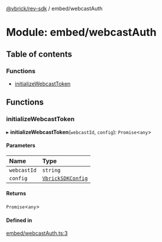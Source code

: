 [@vbrick/rev-sdk](../README.md) / embed/webcastAuth

# Module: embed/webcastAuth

## Table of contents

### Functions

- [initializeWebcastToken](embed_webcastAuth.md#initializewebcasttoken)

## Functions

### initializeWebcastToken

▸ **initializeWebcastToken**(`webcastId`, `config`): `Promise`<`any`\>

#### Parameters

| Name | Type |
| :------ | :------ |
| `webcastId` | `string` |
| `config` | [`VbrickSDKConfig`](../interfaces/VbrickSDK.VbrickSDKConfig.md) |

#### Returns

`Promise`<`any`\>

#### Defined in

[embed/webcastAuth.ts:3](https://github.com/vbrick/rev-sdk-js/blob/a752b53/src/embed/webcastAuth.ts#L3)
